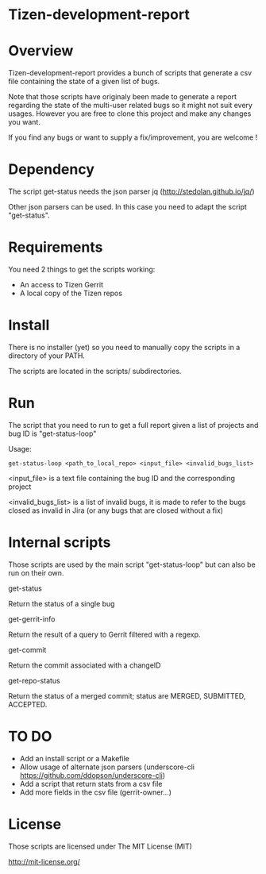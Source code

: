 Tizen-development-report
========================

# Overview

Tizen-development-report provides a bunch of scripts that generate a csv file containing the state of a given list of bugs.

Note that those scripts have originaly been made to generate a report regarding the state of the multi-user related bugs so it might not suit every usages. However you are free to clone this project and make any changes you want.

If you find any bugs or want to supply a fix/improvement, you are welcome !

# Dependency

The script get-status needs the json parser jq (http://stedolan.github.io/jq/)

Other json parsers can be used. In this case you need to adapt the script "get-status".

# Requirements

You need 2 things to get the scripts working:

* An access to Tizen Gerrit 
* A local copy of the Tizen repos

# Install

There is no installer (yet) so you need to manually copy the scripts in a directory of your PATH.

The scripts are located in the scripts/ subdirectories.

# Run

The script that you need to run to get a full report given a list of projects and bug ID is "get-status-loop"

Usage:

	get-status-loop <path_to_local_repo> <input_file> <invalid_bugs_list>

<input_file> is a text file containing the bug ID and the corresponding project

<invalid_bugs_list> is a list of invalid bugs, it is made to refer to the bugs closed as invalid in Jira (or any bugs that are closed without a fix)

# Internal scripts

Those scripts are used by the main script "get-status-loop" but can also be run on their own.

get-status

Return the status of a single bug

get-gerrit-info

Return the result of a query to Gerrit filtered with a regexp. 

get-commit

Return the commit associated with a changeID

get-repo-status

Return the status of a merged commit; status are MERGED, SUBMITTED, ACCEPTED.

# TO DO

* Add an install script or a Makefile
* Allow usage of alternate json parsers (underscore-cli https://github.com/ddopson/underscore-cli)
* Add a script that return stats from a csv file
* Add more fields in the csv file (gerrit-owner...)

# License

Those scripts are licensed under The MIT License (MIT)

http://mit-license.org/
